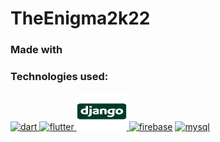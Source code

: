 # TheEnigma2k22

### Made with

<h3 align="left">Technologies used:</h3>
<p align="left"> <a href="https://dart.dev" target="_blank"> <img src="https://www.vectorlogo.zone/logos/kotlinlang/kotlinlang-ar21.svg" alt="dart" width="80" height="60"/> </a>
<a href="https://flutter.dev" target="_blank"> <img src="https://www.vectorlogo.zone/logos/android/android-ar21.svg" alt="flutter" width="80" height="60"/> </a> 
<a href="https://www.djangoproject.com/" target="_blank"><img src="https://raw.githubusercontent.com/devicons/devicon/master/icons/django/django-original.svg" alt="django" width="80" height="60"/> </a>
<a href="https://firebase.google.com/" target="_blank"> <img src="https://www.vectorlogo.zone/logos/firebase/firebase-ar21.svg" alt="firebase" width="80" height="60"/></a> 
<a href="https://www.mysql.com/" target="_blank"> <img src="https://www.vectorlogo.zone/logos/sqlite/sqlite-ar21.svg" alt="mysql" width="80" height=60"/> </a> </p>
